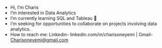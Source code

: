 - Hi, I’m Charis
- I’m interested in Data Analytics
- I’m currently learning SQL and Tableau 🌱
- I’m seeking for opportunities to collaborate on projects involving data analytics.
- How to reach me: Linkedin- linkedin.com/in/charisoneyemi | Gmail- Charisoneyemi@gmail.com 

<!---
Tsemaye/Tsemaye is a ✨ special ✨ repository because its `README.md` (this file) appears on your GitHub profile.
You can click the Preview link to take a look at your changes.
--->
